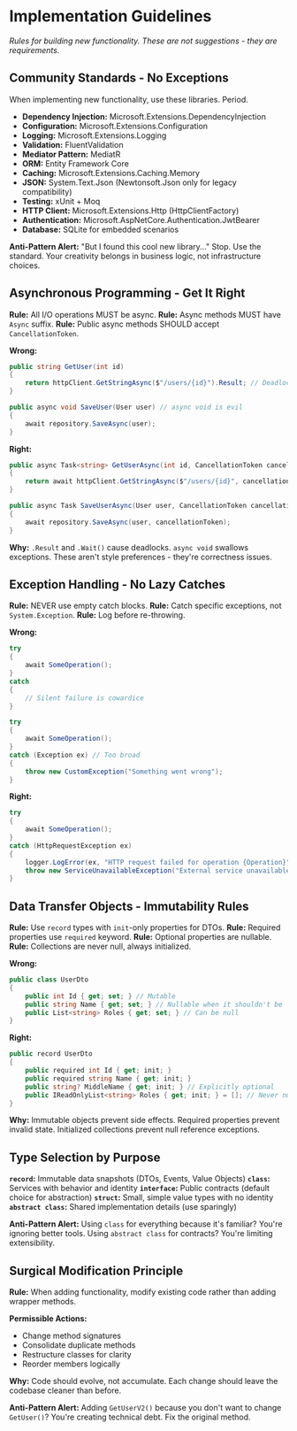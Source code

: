 # Implementation Guidelines

*Rules for building new functionality. These are not suggestions - they are requirements.*

## Community Standards - No Exceptions

When implementing new functionality, use these libraries. Period.

- **Dependency Injection:** Microsoft.Extensions.DependencyInjection
- **Configuration:** Microsoft.Extensions.Configuration
- **Logging:** Microsoft.Extensions.Logging
- **Validation:** FluentValidation
- **Mediator Pattern:** MediatR
- **ORM:** Entity Framework Core
- **Caching:** Microsoft.Extensions.Caching.Memory
- **JSON:** System.Text.Json (Newtonsoft.Json only for legacy compatibility)
- **Testing:** xUnit + Moq
- **HTTP Client:** Microsoft.Extensions.Http (HttpClientFactory)
- **Authentication:** Microsoft.AspNetCore.Authentication.JwtBearer
- **Database:** SQLite for embedded scenarios

**Anti-Pattern Alert:** "But I found this cool new library..." Stop. Use the standard. Your creativity belongs in business logic, not infrastructure choices.

## Asynchronous Programming - Get It Right

**Rule:** All I/O operations MUST be async.
**Rule:** Async methods MUST have `Async` suffix.
**Rule:** Public async methods SHOULD accept `CancellationToken`.

**Wrong:**
```csharp
public string GetUser(int id)
{
    return httpClient.GetStringAsync($"/users/{id}").Result; // Deadlock waiting to happen
}

public async void SaveUser(User user) // async void is evil
{
    await repository.SaveAsync(user);
}
```

**Right:**
```csharp
public async Task<string> GetUserAsync(int id, CancellationToken cancellationToken = default)
{
    return await httpClient.GetStringAsync($"/users/{id}", cancellationToken);
}

public async Task SaveUserAsync(User user, CancellationToken cancellationToken = default)
{
    await repository.SaveAsync(user, cancellationToken);
}
```

**Why:** `.Result` and `.Wait()` cause deadlocks. `async void` swallows exceptions. These aren't style preferences - they're correctness issues.

## Exception Handling - No Lazy Catches

**Rule:** NEVER use empty catch blocks.
**Rule:** Catch specific exceptions, not `System.Exception`.
**Rule:** Log before re-throwing.

**Wrong:**
```csharp
try
{
    await SomeOperation();
}
catch
{
    // Silent failure is cowardice
}

try
{
    await SomeOperation();
}
catch (Exception ex) // Too broad
{
    throw new CustomException("Something went wrong");
}
```

**Right:**
```csharp
try
{
    await SomeOperation();
}
catch (HttpRequestException ex)
{
    logger.LogError(ex, "HTTP request failed for operation {Operation}", nameof(SomeOperation));
    throw new ServiceUnavailableException("External service unavailable", ex);
}
```

## Data Transfer Objects - Immutability Rules

**Rule:** Use `record` types with `init`-only properties for DTOs.
**Rule:** Required properties use `required` keyword.
**Rule:** Optional properties are nullable.
**Rule:** Collections are never null, always initialized.

**Wrong:**
```csharp
public class UserDto
{
    public int Id { get; set; } // Mutable
    public string Name { get; set; } // Nullable when it shouldn't be
    public List<string> Roles { get; set; } // Can be null
}
```

**Right:**
```csharp
public record UserDto
{
    public required int Id { get; init; }
    public required string Name { get; init; }
    public string? MiddleName { get; init; } // Explicitly optional
    public IReadOnlyList<string> Roles { get; init; } = []; // Never null
}
```

**Why:** Immutable objects prevent side effects. Required properties prevent invalid state. Initialized collections prevent null reference exceptions.

## Type Selection by Purpose

**`record`:** Immutable data snapshots (DTOs, Events, Value Objects)
**`class`:** Services with behavior and identity
**`interface`:** Public contracts (default choice for abstraction)
**`struct`:** Small, simple value types with no identity
**`abstract class`:** Shared implementation details (use sparingly)

**Anti-Pattern Alert:** Using `class` for everything because it's familiar? You're ignoring better tools. Using `abstract class` for contracts? You're limiting extensibility.

## Surgical Modification Principle

**Rule:** When adding functionality, modify existing code rather than adding wrapper methods.

**Permissible Actions:**
- Change method signatures
- Consolidate duplicate methods
- Restructure classes for clarity
- Reorder members logically

**Why:** Code should evolve, not accumulate. Each change should leave the codebase cleaner than before.

**Anti-Pattern Alert:** Adding `GetUserV2()` because you don't want to change `GetUser()`? You're creating technical debt. Fix the original method.